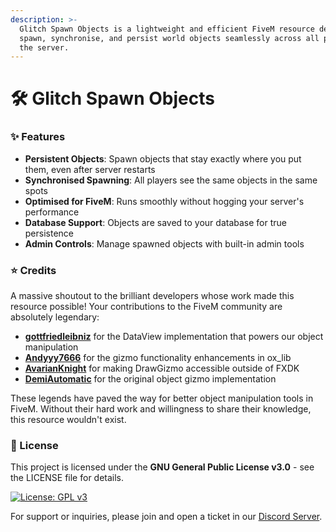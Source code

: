 ```yaml
---
description: >-
  Glitch Spawn Objects is a lightweight and efficient FiveM resource designed to
  spawn, synchronise, and persist world objects seamlessly across all players on
  the server.
---
```


# 🛠️ Glitch Spawn Objects

### ✨ Features

* **Persistent Objects**: Spawn objects that stay exactly where you put them, even after server restarts
* **Synchronised Spawning**: All players see the same objects in the same spots
* **Optimised for FiveM**: Runs smoothly without hogging your server's performance
* **Database Support**: Objects are saved to your database for true persistence
* **Admin Controls**: Manage spawned objects with built-in admin tools

### ⭐ Credits

A massive shoutout to the brilliant developers whose work made this resource possible! Your contributions to the FiveM community are absolutely legendary:

* [**gottfriedleibniz**](https://github.com/citizenfx/lua/blob/luaglm-dev/cfx/libs/scripts/examples/dataview.lua) for the DataView implementation that powers our object manipulation
* [**Andyyy7666**](https://github.com/overextended/ox_lib/pull/453) for the gizmo functionality enhancements in ox\_lib
* [**AvarianKnight**](https://forum.cfx.re/t/allow-drawgizmo-to-be-used-outside-of-fxdk/5091845/8?u=demi-automatic) for making DrawGizmo accessible outside of FXDK
* [**DemiAutomatic**](https://github.com/DemiAutomatic/object_gizmo) for the original object gizmo implementation

These legends have paved the way for better object manipulation tools in FiveM. Without their hard work and willingness to share their knowledge, this resource wouldn't exist.

### 📜 License

This project is licensed under the **GNU General Public License v3.0** - see the LICENSE file for details.

[![License: GPL v3](https://img.shields.io/badge/License-GPLv3-blue.svg)](https://www.gnu.org/licenses/gpl-3.0)

For support or inquiries, please join and open a ticket in our [Discord Server](https://discord.com/invite/PAQX8ANEfw).
